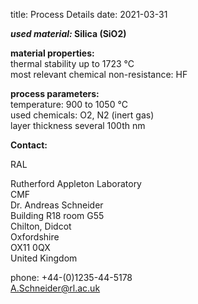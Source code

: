 title: Process Details
date: 2021-03-31

__*used material:* Silica (SiO2)__ 

 
__material properties:__  	
thermal stability up to	1723 °C  
most relevant chemical non-resistance:	HF  

	
__process parameters:__  	
temperature:	900 to 1050 °C  
used chemicals:	O2, N2 (inert gas)  
layer thickness	several 100th nm
<!--break-->
__Contact:__


RAL

Rutherford Appleton Laboratory  
CMF   
Dr. Andreas Schneider  
Building R18 room G55   
Chilton, Didcot  
Oxfordshire   
OX11 0QX   
United Kingdom  

phone: +44-(0)1235-44-5178  
A.Schneider@rl.ac.uk